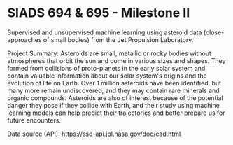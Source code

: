 # SIADS 694 & 695 - Milestone II

Supervised and unsupervised machine learning using asteroid data (close-approaches of small bodies) from the Jet Propulsion Laboratory.

Project Summary:
Asteroids are small, metallic or rocky bodies without atmospheres that orbit the sun and come in various sizes and shapes. They formed from collisions of proto-planets in the early solar system and contain valuable information about our solar system's origins and the evolution of life on Earth. Over 1 million asteroids have been identified, but many more remain undiscovered, and they may contain rare minerals and organic compounds. Asteroids are also of interest because of the potential danger they pose if they collide with Earth, and their study using machine learning models can help predict their trajectories and better prepare us for future encounters.

Data source (API): https://ssd-api.jpl.nasa.gov/doc/cad.html
